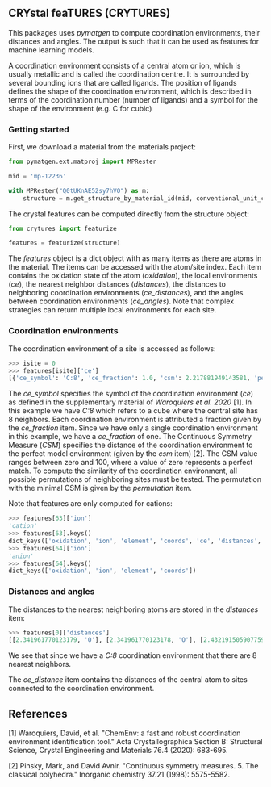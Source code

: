 ## CRYstal feaTURES (CRYTURES)

This packages uses *pymatgen* to compute coordination environments, their distances and angles. The output is such that it can be used as features for machine learning models.

A coordination environment consists of a central atom or ion, which is usually metallic and is called the coordination centre. It is surrounded by several bounding ions that are called ligands. The position of ligands defines the shape of the coordination environment, which is described in terms of the coordination number (number of ligands) and a symbol for the shape of the environment (e.g. C for cubic)

### Getting started

First, we download a material from the materials project:
```python
from pymatgen.ext.matproj import MPRester

mid = 'mp-12236'

with MPRester("Q0tUKnAE52sy7hVO") as m:
    structure = m.get_structure_by_material_id(mid, conventional_unit_cell=True)
```

The crystal features can be computed directly from the structure object:
```python
from crytures import featurize

features = featurize(structure)
```

The *features* object is a dict object with as many items as there are atoms in the material. The items can be accessed with the atom/site index. Each item contains the oxidation state of the atom (*oxidation*), the local environments (*ce*), the nearest neighbor distances (*distances*), the distances to neighboring coordination environments (*ce_distances*), and the angles between coordination environments (*ce_angles*). Note that complex strategies can return multiple local environments for each site.

### Coordination environments

The coordination environment of a site is accessed as follows:
```python
>>> isite = 0
>>> features[isite]['ce']
[{'ce_symbol': 'C:8', 'ce_fraction': 1.0, 'csm': 2.217881949143581, 'permutation': [2, 4, 0, 1, 7, 5, 3, 6]}]
```
The *ce_symbol* specifies the symbol of the coordination environment (*ce*) as defined in the supplementary material of *Waroquiers et al. 2020* [1]. In this example we have *C:8* which refers to a cube where the central site has 8 neighbors. Each coordination environment is attributed a fraction given by the *ce_fraction* item. Since we have only a single coordination environment in this example, we have a *ce_fraction* of one. The Continuous Symmetry Measure (*CSM*) specifies the distance of the coordination environment to the perfect model environment (given by the *csm* item) [2]. The CSM value ranges between zero and 100, where a value of zero represents a perfect match. To compute the similarity of the coordination environment, all possible permutations of neighboring sites must be tested. The permutation with the minimal CSM is given by the *permutation* item.

Note that features are only computed for cations:
```python
>>> features[63]['ion']
'cation'
>>> features[63].keys()
dict_keys(['oxidation', 'ion', 'element', 'coords', 'ce', 'distances', 'ce_distances', 'ce_angles'])
>>> features[64]['ion']
'anion'
>>> features[64].keys()
dict_keys(['oxidation', 'ion', 'element', 'coords'])
```

### Distances and angles

The distances to the nearest neighboring atoms are stored in the *distances* item:
```python
>>> features[0]['distances']
[[2.341961770123179, 'O'], [2.341961770123178, 'O'], [2.4321915059077597, 'O'], [2.341961770123179, 'O'], [2.43219150590776, 'O'], [2.3419617701231785, 'O'], [2.43219150590776, 'O'], [2.43219150590776, 'O']]
```
We see that since we have a *C:8* coordination environment that there are 8 nearest neighbors.

The *ce_distance* item contains the distances of the central atom to sites connected to the coordination environment.


## References

[1] Waroquiers, David, et al. "ChemEnv: a fast and robust coordination environment identification tool." Acta Crystallographica Section B: Structural Science, Crystal Engineering and Materials 76.4 (2020): 683-695.

[2] Pinsky, Mark, and David Avnir. "Continuous symmetry measures. 5. The classical polyhedra." Inorganic chemistry 37.21 (1998): 5575-5582.
